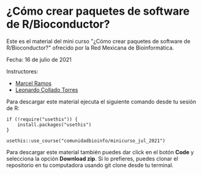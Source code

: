 # ¿Cómo crear paquetes de software de R/Bioconductor?

Este es el material del mini curso "¿Cómo crear paquetes de software de R/Bioconductor?" ofrecido por la Red Mexicana de Bioinformática.

Fecha: 16 de julio de 2021

Instructores: 
- [Marcel Ramos](https://cunyisph.org/team/marcel-ramos/)
- [Leonardo Collado Torres](https://lcolladotor.github.io/es/) 

Para descargar este material ejecuta el siguiente comando desde tu sesión de R:

```
if (!require("usethis")) {
    install.packages("usethis")
}

usethis::use_course("comunidadbioinfo/minicurso_jul_2021")
```
Para descargar este material también puedes dar click en el botón **Code** y selecciona la opción **Download zip**. Si lo prefieres, puedes clonar el repositorio en tu computadora usando git clone desde tu terminal.
